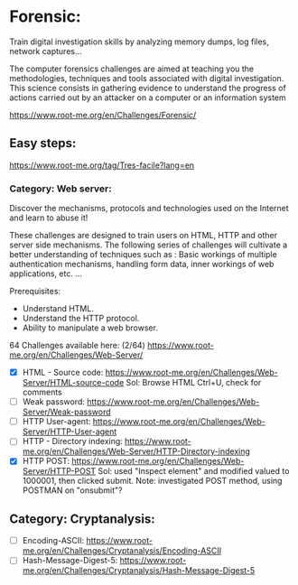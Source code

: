 # Forensic:
Train digital investigation skills by analyzing memory dumps, log files, network captures...

The computer forensics challenges are aimed at teaching you the methodologies, techniques and tools associated with digital investigation. This science consists in gathering evidence to understand the progress of actions carried out by an attacker on a computer or an information system

https://www.root-me.org/en/Challenges/Forensic/

## Easy steps:
https://www.root-me.org/tag/Tres-facile?lang=en

### Category: Web server:

Discover the mechanisms, protocols and technologies used on the Internet and learn to abuse it!

These challenges are designed to train users on HTML, HTTP and other server side mechanisms. The following series of challenges will cultivate a better understanding of techniques such as : Basic workings of multiple authentication mechanisms, handling form data, inner workings of web applications, etc. ...

Prerequisites:
- Understand HTML.
- Understand the HTTP protocol.
- Ability to manipulate a web browser.

64 Challenges available here: (2/64)
https://www.root-me.org/en/Challenges/Web-Server/


- [x] HTML - Source code: https://www.root-me.org/en/Challenges/Web-Server/HTML-source-code
Sol: Browse HTML Ctrl+U, check for comments
- [ ] Weak password: https://www.root-me.org/en/Challenges/Web-Server/Weak-password
- [ ] HTTP User-agent: https://www.root-me.org/en/Challenges/Web-Server/HTTP-User-agent
- [ ] HTTP - Directory indexing: https://www.root-me.org/en/Challenges/Web-Server/HTTP-Directory-indexing
- [x] HTTP POST: https://www.root-me.org/en/Challenges/Web-Server/HTTP-POST
Sol: used "Inspect element" and modified valued to 1000001, then clicked submit.
Note: investigated POST method, using POSTMAN on "onsubmit"?

## Category: Cryptanalysis:
- [ ] Encoding-ASCII: https://www.root-me.org/en/Challenges/Cryptanalysis/Encoding-ASCII
- [ ] Hash-Message-Digest-5: https://www.root-me.org/en/Challenges/Cryptanalysis/Hash-Message-Digest-5
